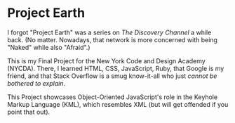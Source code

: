 # Project Earth

I forgot "Project Earth" was a series on _The Discovery Channel_ a while back. (No matter. Nowadays, that network is more concerned with being "Naked" while also "Afraid".)

This is my Final Project for the New York Code and Design Academy (NYCDA). There, I learned HTML, CSS, JavaScript, Ruby, that Google is my friend, and that Stack Overflow is a smug know-it-all who just *cannot be bothered to explain*.

This Project showcases Object-Oriented JavaScript's role in the Keyhole Markup Language (KML), which resembles XML (but will get offended if you point that out).
